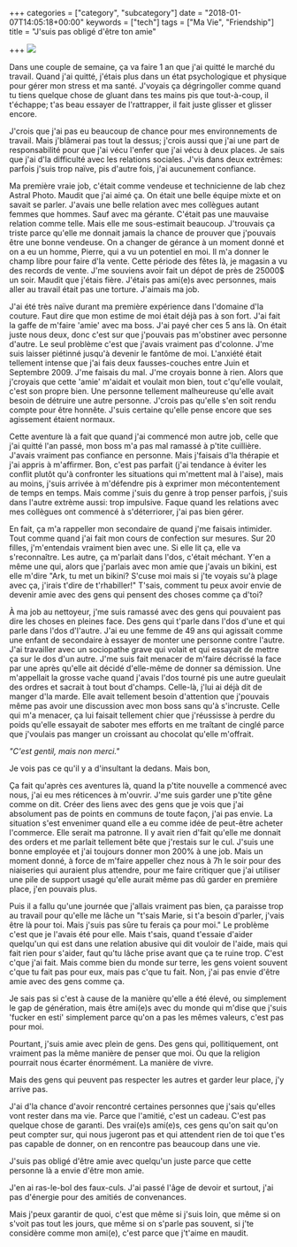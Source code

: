 +++
categories = ["category", "subcategory"]
date = "2018-01-07T14:05:18+00:00"
keywords = ["tech"]
tags = ["Ma Vie", "Friendship"]
title = "J'suis pas obligé d'être ton amie"

+++
![](/uploads/2018/02/16/article-2087161-0F79C6E200000578-616_468x286.jpg)

Dans une couple de semaine, ça va faire 1 an que j'ai quitté le marché du travail. Quand j'ai quitté, j'étais plus dans un état psychologique et physique pour gérer mon stress et ma santé. J'voyais ça dégringoller comme quand tu tiens quelque chose de gluant dans tes mains pis que tout-à-coup, il t'échappe; t'as beau essayer de l'rattrapper, il fait juste glisser et glisser encore. 

J'crois que j'ai pas eu beaucoup de chance pour mes environnements de travail. Mais j'blâmerai pas tout la dessus; j'crois aussi que j'ai une part de responsabilité pour que j'ai vécu l'enfer que j'ai vécu à deux places. Je sais que j'ai d'la difficulté avec les relations sociales. J'vis dans deux extrêmes: parfois j'suis trop naïve, pis d'autre fois, j'ai aucunement confiance. 

Ma première vraie job, c'était comme vendeuse et technicienne de lab chez Astral Photo. Maudit que j'ai aimé ça. On était une belle équipe mixte et on savait se parler. J'avais une belle relation avec mes collègues autant femmes que hommes. Sauf avec ma gérante. C'était pas une mauvaise relation comme telle. Mais elle me sous-estimait beaucoup. J'trouvais ça triste parce qu'elle me donnait jamais la chance de prouver que j'pouvais être une bonne vendeuse. On a changer de gérance à un moment donné et on a eu un homme, Pierre, qui a vu un potentiel en moi. Il m'a donner le champ libre pour faire d'la vente. Cette période des fêtes là, je magasin a vu des records de vente. J'me souviens avoir fait un dépot de près de 25000$ un soir. Maudit que j'étais fière. J'étais pas ami(e)s avec personnes, mais aller au travail était pas une torture. J'aimais ma job.

J'ai été très naïve durant ma première expérience dans l'domaine d'la couture. Faut dire que mon estime de moi était déjà pas à son fort. J'ai fait la gaffe de m'faire 'amie' avec ma boss. J'ai payé cher ces 5 ans là. On était juste nous deux, donc c'est sur que j'pouvais pas m'obstiner avec personne d'autre. Le seul problème c'est que j'avais vraiment pas d'colonne. J'me suis laisser piétinné jusqu'à devenir le fantôme de moi. L'anxiété était tellement intense que j'ai fais deux fausses-couches entre Juin et Septembre 2009. J'me faisais du mal. J'me croyais bonne à rien. Alors que j'croyais que cette 'amie' m'aidait et voulait mon bien, tout c'qu'elle voulait, c'est son propre bien. Une personne tellement malheureuse qu'elle avait besoin de détruire une autre personne. J'crois pas qu'elle s'en soit rendu compte pour être honnête. J'suis certaine qu'elle pense encore que ses agissement étaient normaux. 

Cette aventure là a fait que quand j'ai commencé mon autre job, celle que j'ai quitté l'an passé, mon boss m'a pas mal ramassé à p'tite cuillière. J'avais vraiment pas confiance en personne. Mais j'faisais d'la thérapie et j'ai appris à m'affirmer. Bon, c'est pas parfait (j'ai tendance à éviter les conflit plutôt qu'à confronter les situations qui m'mettent mal à l'aise), mais au moins, j'suis arrivée à m'défendre pis à exprimer mon mécontentement de temps en temps. Mais comme j'suis du genre à trop penser parfois, j'suis dans l'autre extrème aussi: trop impulsive. Faque quand les relations avec mes collègues ont commencé à s'déterriorer, j'ai pas bien gérer. 

En fait, ça m'a rappeller mon secondaire de quand j'me faisais intimider. Tout comme quand j'ai fait mon cours de confection sur mesures. Sur 20 filles, j'm'entendais vraiment bien avec une. Si elle lit ça, elle va s'reconnaître. Les autre, ça m'parlait dans l'dos, c'était méchant. Y'en a même une qui, alors que j'parlais avec mon amie que j'avais un bikini, est elle m'dire "Ark, tu met un bikini? S'cuse moi mais si j'te voyais su'à plage avec ça, j'irais t'dire de t'rhabiller!"  T'sais, comment tu peux avoir envie de devenir amie avec des gens qui pensent des choses comme ça d'toi? 

À ma job au nettoyeur, j'me suis ramassé avec des gens qui pouvaient pas dire les choses en pleines face. Des gens qui t'parle dans l'dos d'une et qui parle dans l'dos d'l'autre. J'ai eu une femme de 49 ans qui agissait comme une enfant de secondaire à essayer de monter une personne contre l'autre. J'ai travailler avec un sociopathe grave qui volait et qui essayait de mettre ça sur le dos d'un autre. J'me suis fait menacer de m'faire décrissé la face par une après qu'elle ait décidé d'elle-même de donner sa démission. Une m'appellait la grosse vache quand j'avais l'dos tourné pis une autre gueulait des ordres et sacrait à tout bout d'champs. Celle-là, j'lui ai déjà dit de manger d'la marde. Elle avait tellement besoin d'attention que j'pouvais même pas avoir une discussion avec mon boss sans qu'à s'incruste. Celle qui m'a menacer, ça lui faisait tellement chier que j'réussisse à perdre du poids qu'elle essayait de saboter mes efforts en me traîtant de cinglé parce que j'voulais pas manger un croissant au chocolat qu'elle m'offrait. 

_"C'est gentil, mais non merci."_ 

Je vois pas ce qu'il y a d'insultant la dedans. Mais bon, 

Ça fait qu'après ces aventures là, quand la p'tite nouvelle a commencé avec nous, j'ai eu mes réticences à m'ouvrir. J'me suis garder une p'tite gêne comme on dit. Créer des liens avec des gens que je vois que j'ai absolument pas de points en communs de toute façon, j'ai pas envie.    La situation s'est envenimer quand elle a eu comme idée de peut-être acheter l'commerce. Elle serait ma patronne. Il y avait rien d'fait qu'elle me donnait des orders et me parlait tellement bête que j'restais sur le cul. J'suis une bonne employée et j'ai toujours donner mon 200% à une job. Mais un moment donné, à force de m'faire appeller chez nous à 7h le soir pour des niaiseries qui auraient plus attendre, pour me faire critiquer que j'ai utiliser une pile de support usagé qu'elle aurait même pas dû garder en première place, j'en pouvais plus. 

Puis il a fallu qu'une journée que j'allais vraiment pas bien, ça paraisse trop au travail pour qu'elle me lâche un "t'sais Marie, si t'a besoin d'parler, j'vais être là pour toi. Mais j'suis pas sûre tu ferais ça pour moi." Le problème c'est que je l'avais été pour elle. Mais t'sais, quand t'essaie d'aider quelqu'un qui est dans une relation abusive qui dit vouloir de l'aide, mais qui fait rien pour s'aider, faut qu'tu lâche prise avant que ça te ruine trop. C'est c'que j'ai fait. Mais comme bien du monde sur terre, les gens voient souvent c'que tu fait pas pour eux, mais pas c'que tu fait. Non, j'ai pas envie d'être amie avec des gens comme ça.

Je sais pas si c'est à cause de la manière qu'elle a été élevé, ou simplement le gap de génération, mais être ami(e)s avec du monde qui m'dise que j'suis 'fucker en esti' simplement parce qu'on a pas les mêmes valeurs, c'est pas pour moi. 

Pourtant, j'suis amie avec plein de gens. Des gens qui, pollitiquement, ont vraiment pas la même manière de penser que moi. Ou que la religion pourrait nous écarter énormément. La manière de vivre. 

Mais des gens qui peuvent pas respecter les autres et garder leur place, j'y arrive pas. 

J'ai d'la chance d'avoir rencontré certaines personnes que j'sais qu'elles vont rester dans ma vie. Parce que l'amitié, c'est un cadeau. C'est pas quelque chose de garanti. Des vrai(e)s ami(e)s, ces gens qu'on sait qu'on peut compter sur, qui nous jugeront pas et qui attendent rien de toi que t'es pas capable de donner, on en rencontre pas beaucoup dans une vie. 

J'suis pas obligé d'être amie avec quelqu'un juste parce que cette personne là a envie d'être mon amie. 

J'en ai ras-le-bol des faux-culs. J'ai passé l'âge de devoir et surtout, j'ai pas d'énergie pour des amitiés de convenances. 

Mais j'peux garantir de quoi, c'est que même si j'suis loin, que même si on s'voit pas tout les jours, que même si on s'parle pas souvent, si j'te considère comme mon ami(e), c'est parce que j't'aime en maudit. 